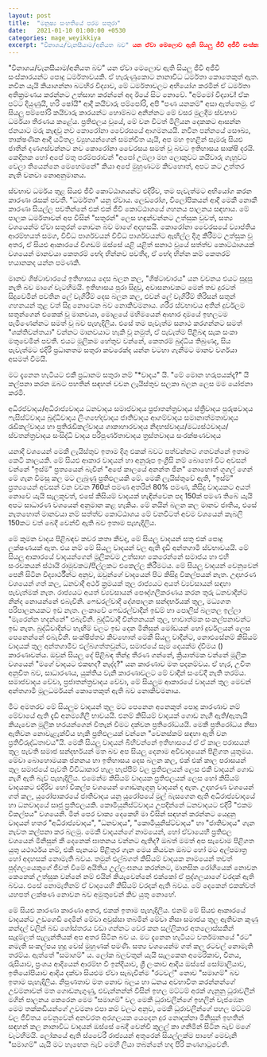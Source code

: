 ```yaml
---
layout: post
title:  "මනුෂ්‍ය සංහතියේ පරම සතුරා"
date:   2021-01-10 01:00:00 +0530
categories: mage_weyikkiya
excerpt: "විනාශය/වැනසීයාම/අනියත බව" යන ඒවා මෙලොව ඇති සියලු ජීවී අජීවී සංස්කාරයන්ට පොදු ධර්මතාවයකි. ඒ හැරුණුකොට නානාවිධ ධර්මතා කොතෙකුත් ඇත. නවීන යැයි කියාගන්නා බටහිර විද්‍යාව, මේ ධර්මතාවලට අභියෝග කරමින් ඒ ධර්මතා අතික්‍රමණය කරන්නට උත්සාහ කරන්නේ අද ඊයේ සිට නොවේ. "අම්මෝ විද්‍යාව! ඒක පට්ට දියුණුයි, හරි ෂෝයි" ආදී කයිවාරු පම්පෝරි, අපි "පණ යනකම්" අසා ඇත්තෙමු. ඒ සියලු පම්පෝරි කයිවාරු කාරයන්ට හොම්බට අනින්නට...
---
```


"විනාශය/වැනසීයාම/අනියත බව" යන ඒවා මෙලොව ඇති සියලු ජීවී අජීවී සංස්කාරයන්ට පොදු ධර්මතාවයකි. ඒ හැරුණුකොට නානාවිධ ධර්මතා කොතෙකුත් ඇත. නවීන යැයි කියාගන්නා බටහිර විද්‍යාව, මේ ධර්මතාවලට අභියෝග කරමින් ඒ ධර්මතා අතික්‍රමණය කරන්නට උත්සාහ කරන්නේ අද ඊයේ සිට නොවේ. "අම්මෝ විද්‍යාව! ඒක පට්ට දියුණුයි, හරි ෂෝයි" ආදී කයිවාරු පම්පෝරි, අපි "පණ යනකම්" අසා ඇත්තෙමු. ඒ සියලු පම්පෝරි කයිවාරු කාරයන්ට හොම්බට අනින්නට මේ වසර මුලදීම ස්වභාව ධර්මයා තීරණය කළේය. ප්‍රතිඵලය වූයේ, මේ වන විටත් මිලියන දෙකකට ආසන්න ජනයාට මරු කැඳවූ නව කොරෝනා වෛරසයේ ආගමනයයි. නවීන පන්නයේ සෞඛ්‍ය, තාක්ෂණික ආදී යටිතල ව්‍යුහයන්ගෙන් සමන්විත යැයි, අප මහ ඉහළින් සැමරූ සියළු ජාතීන් දණගස්වන්නට නව කොරෝනා වෛරසය සමත් වූ බවට ඉතිහාසය සාක්ෂි දරයි. කෙදිනක හෝ අපේ මතු පරම්පරාවන් "අපෝ උඹලා මහ ලොකුවට කයිවාරු ගැහුවට වෙලා තියෙන්නෙ මෙහෙමනේ" කියා අපේ මුහුණටම කිවහොත්, අපට කට උත්තර නැති වනවා නොඅනුමානය.

ස්වභාව ධර්මය තුළ සියළු ජීවී කොට්ඨාශයන්ට එදිරිව, තම පැවැත්මට අභියෝග කරන කාරණා රැසක් පවතී. "ධර්මතා" යනු ඒවාය. ලෙඩරෝග, විලෝපිකයන් ආදී මෙකී නොකී කාරණා සියල්ල පවතින්නේ එක් එක් ජීවී කොට්ඨාශයේ ගහනය පාලනය සඳහාය. මේ පාලක ධර්මතාවන් අප විසින් "සතුරන්" ලෙස හඳුන්වන්නට උත්සුක වුවත්, සත්‍ය වශයෙන්ම ඒවා සතුරන් නොවන බව මාගේ අදහසයි. කොරෝනා වෛරසයේ ව්‍යාප්තිය ආරම්භයත් සමග, විවිධ පාර්ශවයන් විවිධ පාර්ශවයන්ට ඇඟිල්ල දිගු කිරීමට උත්සුක වූ අතර, ඒ සියළු ආකාරයේ විගඩම් ඔස්සේ යළි යළිත් සනාථ වූයේ සත්ත්ව කොට්ඨාශයක් වශයෙන් මානවයා කෙතරම් භේද භින්නව පවතීද, ඒ භේද භින්න කම් කෙතරම් භයානකද යන්න පමණකි.

මානව ශිෂ්ටාචාරයේ ඉතිහාසය දෙස බලන කල, "ශිෂ්ටාචාරය" යන වචනය එයට සුදුසු නැති බව මාගේ වැටහීමයි. ඉතිහාසය පුරා සිදුවූ, අවාසනාවකට මෙන් තව දුරටත් සිදුවෙමින් පවතින ලේ වැගිරීම් දෙස බලන කල, එවන් ලේ වැගිරීම් තිරිසන් සතුන් ගහනයන් තුළ වත් සිදු නොවෙන බව නොකිවමනාය. ශරීර ස්වභාවය අතින් දුර්වලම සතුන්ගෙන් එකෙක් වූ මානවයා, මොළයේ මහිමයෙන් ආහාර දාමයේ ඉහලටම පැමිණෙන්නට සමත් වූ බව පැහැදිලිය. එසේ තම පැවැත්ම සනාථ කරගන්නට සමත් "ශක්තිවන්තයා" වන්නට මානවයාට හැකි වූ නමුත්, ඒ පැවැත්ම පිළිබඳ සැක සංකා මතුවෙමින් පවතී. එයට මූලිකම හේතුව වන්නේ, කෙතරම් බුද්ධිය තිබුණද, සිය පැවැත්මට එදිරි ප්‍රධානතම සතුරා කවරෙක්ද යන්න වටහා ගැනීමට මානව වර්ගයා අසමත් වීමයි.

මට දැනෙන හැටියට එකී ප්‍රධානම සතුරා නම් "*වාදය" යි. "මේ මොන හරුපයක්දෑ?" යි කල්පනා කරන ඔබට පහතින් සඳහන් වචන ලැයිස්තුව සලකා බලන ලෙස මම යෝජනා කරමි.

අධිරජවාදය/අධිරාජ්‍යවාදය
ධනවාදය
සමාජවාදය
ප්‍රජාතන්ත්‍රවාදය
ස්ත්‍රීවාදය
පුරුෂවාදය
ෆැසිස්ට්වාදය
බුද්ධිවාදය
ලිංගභේදවාදය
ජාතිවාදය
ආගම්වාදය
සමානාත්මතාවාදය
රැඩිකල්වාදය හා ප්‍රතිරැඩිකල්වාදය
ශාකාහාරවාදය
නිදහස්වාදය/මධ්‍යස්ථවාදය/ස්වතන්ත්‍රවාදය
සංසිද්ධි වාදය
පරිපූර්ණතාවාදය
ත්‍රස්තවාදය
සංරක්ෂණවාදය

යනාදී වශයෙන් මෙකී ලැයිස්තුව ඉතාම දිගු එකක් බවට පත්වන්නට ගතවන්නේ ඉතාම කෙටි කාලයකි. මේ සියළු ආකාර වාදයන් හා අනුරූප ඉංග්‍රීසි නම් බොහෝ විට අවසන් වන්නේ "ඉස්ම්" ප්‍රත්‍යයෙන් බැවින් "අපේ කාලයේ අනන්ත ජින" නොහොත් ගූගල් ගෙන් මේ ගැන විමසූ කල මට ලැබුණු ප්‍රතිඵලයකි මේ. මෙකී ලැයිස්තුවේ ඇති, "ඉස්ම්" ප්‍රත්‍යයෙන් අවසන් වන වචන 760ක් පමණ අතරින් 80% පමණ, කිසිදු වාදයකට අයත් නොවේ යැයි සැලකූවත්, එසේ කිසියම් වාදයක් හැඳින්වෙන පද 150ක් පමණ තිබේ යැයි අපට සාධාරණ වශයෙන් අනුමාන කළ හැකිය. මේ නයින් බලන කල මානව ජාතිය, එසේ නැතහොත් මානවයා නම් සත්ත්ව කොට්ඨාශය මේ වනවිටත් අවම වශයෙන් කැබලි 150කට වත් බෙදී වෙන්වී ඇති බව ඉතාම පැහැදිලිය.

මේ කුමන වාදය පිළිබඳව කවර කතා කීවද, මේ සියලු වාදයන් සතු එක් පොදු ලක්ෂණයක් ඇත. එය නම් මේ සියලු වාදයන් වල ඇති දැඩි අන්තගාමී ස්වභාවයයි. මේ සියලු ආකාරයේ වාදයන්ගෙන් මූලිකවම උත්සාහ කෙරෙන්නේ සමාජය හා එහි සංරචකයන් ස්ථායි රාමුවකට/පීල්ලකට එකෙල්ල කිරීමටය. මේ සියලු වාදයන් වෙනුවෙන් පෙනී සිටින විද්‍යාර්ථීන්ට අනුව, ඔවුන්ගේ වාදයෙන් පිට කිසිදු විකල්පයක් නැත. උදාහරණ වශයෙන් ගත් කල, ධනවාදී අර්ථ ක්‍රමයක් තුල රාජ්‍යයට අයත් ව්‍යවසායන් සඳහා පැවැත්මක් නැත. රාජ්‍යයට අයත් ව්‍යවසායන් පෞද්ගලීකරණය කරන තුරු ධනවාදීන්ට නින්ද නොයන්නේ එබැවිනි. ෆෙඩරල්වාදී දේශපාලන සන්දර්භයක් තුල, මධ්‍යගත පරිපාලනයකට ඉඩ නැත. ලංකාවේ ෆෙඩරල්වාදීන් ඉඩම් හා පොලිස් බලතල ඉල්ලා "මැරෙන්න හදන්නේ" එබැවිනි. බුද්ධිවාදී චින්තනයක් තුල, භාවාත්මක සංකල්පනාවන්ට ඉඩ නැත. බුද්ධිවාදීන්ට හැඟීම් වලට ඉඩ දෙන මිනිසුන් මෝඩයන් හෝ දුර්වලයන් ලෙස පෙනෙන්නේ එබැවිනි. සංක්ෂිප්තව කිවහොත් මෙකී සියලු වාදීන්ට, නොඑසේනම් කිසියම් වාදයක් තුල අන්තගාමීව එල්බගත්තවුන්ට, සමාජයේ සෑම දෙයක්ම ද්වීමය () කාරණාවන්ය. ඔවුන් සියලු දේ පිළිබඳ තීන්දු තීරණ ගන්නේ, ක්‍රියාත්මක වන්නේ මූලික වශයෙන් "මගේ වාදයට එකඟද? නැද්ද?" යන කාරණාව මත පදනම්වය. ඒ හැර, උචිත අනුචිත බව, සාධාරණය, යුක්තිය වැනි කාරණාවලට මේ වාදීන් සංවේදී නැති තරම්ය. සමාජවාදය වේවා, ප්‍රජාතන්ත්‍රවාදය වේවා, මේ සියලුම ආකාරයේ වාදයන් තුල මෙවන් අන්තගාමී මූලධර්මයන් කොතෙකුත් ඇති බව නොකිවමනාය.

මීට අමතරව මේ සියලුම වාදයන් තුල මට පෙනෙන අනෙකුත් පොදු කාරණාව නම් මේවායේ ඇති දැඩි අනම්‍යශීලී භාවයයි. එනම් කිසියම් වාදයක් ගොඩ නැගී ඇති/ඇතැයි කියැවෙන මූලික හරයන්ගෙන් විතැන් වීමට දක්වන ප්‍රතිරෝධයයි. මෙකී ප්‍රතිරෝධය නිසා ඇතිවන නොවැළැක්විය හැකි ප්‍රතිඵලයක් වන්නෙ "වෙනස්කම් සඳහා ඇති වන ප්‍රතිවිරුද්ධතාවය"යි. මෙකී සියලු වාදයන් බිහිවන්නේ ඉතිහාසයේ ඒ ඒ කාල පරාසයන් තුල පැවති සමාජ සන්දර්භයන් මත බව අප සියලු දෙනාම අවිවාදයෙන් පිළිගත යුතුමය. මේවා බොහොමයක ජනනය හා ඉතිහාසය දෙස බලන කල, එක් එක් කාල පරාසයන් තුල සමාජයේ පැවති විවිධාකාර හැල හැප්පීම් වල ප්‍රතිඵලයන් ලෙස එකී වාදයන් ගොඩ නැගී ඇති බැව් පැහැදිලිය. එමෙන්ම කිසියම් වාදයක ප්‍රතිඵලයක් ලෙස හෝ කිසියම් වාදයකට එදිරිව හෝ විකල්ප වශයෙන් ගොඩනැගුනු වාදයන් ද ඇත. උදාහරණ වශයෙන් ගත් කල, යුරෝපාකරයේ ජාතිවාදය යනු යුරෝපයේ මුල් බැසගෙන ඇති අධිරාජ්‍යවාදයේ හා ධනවාදයේ සෘජු ප්‍රතිඵලයකි. කොමියුනිස්ට්වාදය උපදින්නේ ධනවාදයට එදිරි "එකම විකල්පය" වශයෙනි. මින් පෙර වාක්‍ය දෙකෙහි මා විසින් සඳහන් කරන්නට යෙදුනු වාදයන් හතර "අධිරාජ්‍යවාදය", "ධනවාදය", "කොමියුනිස්ට්වාදය" හා "ජාතිවාදය" ගැන නැවත කල්පනා කර බලමු. මෙකී වාදයන්ගේ නාමයෙන්, හෝ ඒවායෙහි ප්‍රතිඵල වශයෙන් මිනිසුන් කී දෙනෙක් ඝාතනය වන්නට ඇතිද? ඔබත් මමත් අප සැවොම පිළිගත යුතු යථාර්ථය නම්, එකී පැනයට පිළිතුර ගැන මෙය කියවන ඔබට හෝ මට අල්පමාත්‍ර හෝ අදහසක් නොමැති බවය. තමුන් එල්බගත් කිසියම් වාදයක නාමයෙන් තවත් පුද්ගලයෙකුගේ ජීවත් වීමේ අයිතිය උල්ලංඝනය කරන්නට, මානසික රෝගියෙක් නොවන කෙනෙක් උත්සුක වන්නේ නම් එයින් කියැවෙන්නේ එක්කෝ ඒ පුද්ගලයාගේ වරදක් ඇති බවය. එසේ නොමැතිනම් ඒ වාදයෙහි කිසියම් වරදක් ඇති බවය. මේ දෙකෙන් එකක්වත් යහපත් ලක්ෂණ නොවන බව අමුතුවෙන් කිව යුතු නොහේ.

මේ සියළු කාරණා කාරණා අතර, එකක් ඉතාම පැහැදිලිය. එනම් මේ සියළු ආකාරයේ වාදයන්ට උඩගෙඩි දෙමින් මේවා අවුස්සා තබමින් මේවා නිසා සමාජය තුල ඇතිවන කුණු කන්දල් වලින් බඩ ගෝස්තරය වඩා ගන්නට වෙර කන සල්ලිකාර අතලොස්සකින් සැදුම්ලත් පැලැන්තියක් අප අතර සිටින බව ය. මට දැනෙන හැටියට වර්තමානයේ "රට" නමැති සංකල්පය හුදු වෙස් මුහුණක් පමණි. සත්‍ය වශයෙන්ම ගත් කල රටවල් නොමැති තරම්ය. ඇත්තේ "සමාගම්" ය. ලෝක බලවතුන් යැයි සැලකෙන අමෙරිකාව, චීනය, රුසියාව, ප්‍රංශය ආදියෙන් ආරම්භ වී ඉන්දියාව, ශ්‍රී ලංකාව ආදිය ඔස්සේ සෝමාලියාව, ඉතියෝපියාව ආදිය දක්වා සියළුම ඒවා සැබැවින්ම "රටවල්" නොව "සමාගම්" බව ඉතාම පැහැදිලිය. නිපුණතාව මත නොව බලය හා ධනය අවභාවිත කරන්නන්ගේ උවමනාවන් මත ගොඩනැගුණු, එවැන්නන්න් විසින් ඉහල මට්ටම් අරක් ගැනුනු ධූරාවලීන් මගින් පාලනය කෙරෙන මෙම "සමාගම්" වල මෙකී ධූරාවලීන්ගේ ඉහලින් වැජඹෙන මෙම තක්කඩියන්ගේ උවමනා එපා කම් වලට අනුව, මෙකී ධූරාවලීන්ගේ පහල මට්ටම් වල ජීවිතය වෙනුවෙන් අනවරත අරගලයක යෙදෙන දුර නොදක්නා මිනිසුන් ඉහතින් සඳහන් කල නානාවිධ වාදයන් ඔස්සේ බෙදී වෙන්වී කුලල් කා ගනිමින් සිටින බැව් මගේ වැටහීමයි. ලෝකයේ ඇති ස්වෛරී රාජ්‍යයන් අතුරෙන් සියල්ලක්ම පාහේ මෙවැනි "සමාගම්" යැයි මට හැඟෙන බැව් මෙහි ලියා තබන්නේ හද පිරි කණගාටුවෙනි.
